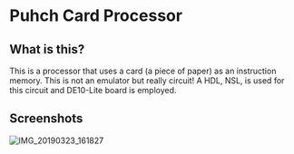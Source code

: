# Puhch Card Processor
## What is this?
This is a processor that uses a card (a piece of paper) as an instruction memory. This is not an emulator but really circuit! A HDL, NSL, is used for this circuit and DE10-Lite board is employed.

## Screenshots
![IMG_20190323_161827](https://user-images.githubusercontent.com/3908541/54863127-f651f200-4d87-11e9-98b1-531b7a5cf5e0.jpg)
